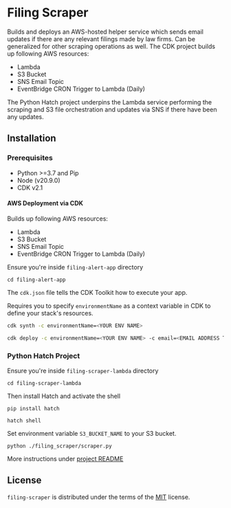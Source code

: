 # Filing Scraper
Builds and deploys an AWS-hosted helper service which sends email updates if there are any relevant filings made by law firms. Can be generalized for other scraping operations as well.
The CDK project builds up following AWS resources:
- Lambda
- S3 Bucket
- SNS Email Topic
- EventBridge CRON Trigger to Lambda (Daily)


The Python Hatch project underpins the Lambda service performing the scraping and S3 file orchestration and updates via SNS if there have been any updates. 


## Installation
### Prerequisites
- Python >=3.7 and Pip
- Node (v20.9.0)
- CDK v2.1
#### AWS Deployment via CDK 

Builds up following AWS resources:
- Lambda
- S3 Bucket
- SNS Email Topic
- EventBridge CRON Trigger to Lambda (Daily)

Ensure you're inside `filing-alert-app` directory
```console
cd filing-alert-app
```
The `cdk.json` file tells the CDK Toolkit how to execute your app.

Requires you to specify `environmentName` as a context variable in CDK to define your stack's resources.
```bash
cdk synth -c environmentName=<YOUR ENV NAME>
```
```bash
cdk deploy -c environmentName=<YOUR ENV NAME> -c email=<EMAIL ADDRESS TO BE NOTIFIED>
```
### Python Hatch Project
Ensure you're inside `filing-scraper-lambda` directory
```console
cd filing-scraper-lambda
```
Then install Hatch and activate the shell
```console
pip install hatch
```
```console
hatch shell
```
Set environment variable `S3_BUCKET_NAME` to your S3 bucket.
```console
python ./filing_scraper/scraper.py
```
More instructions under [project README](https://github.com/lightnarcissus/FilingAlert/blob/main/README.md)
## License

`filing-scraper` is distributed under the terms of the [MIT](https://spdx.org/licenses/MIT.html) license.
